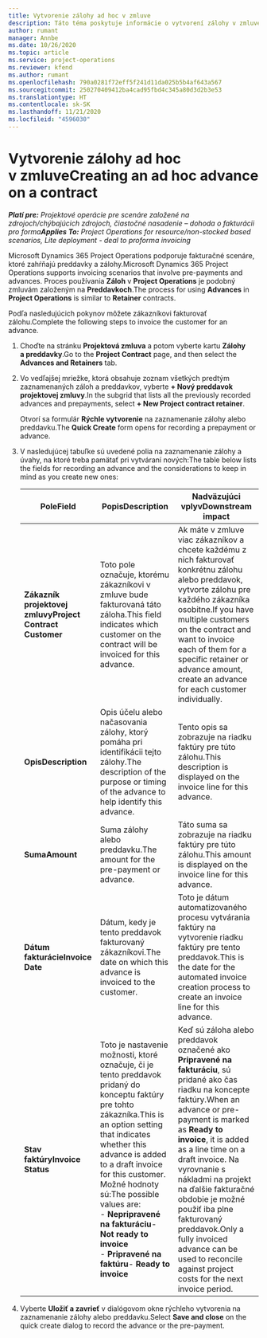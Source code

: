 ```yaml
---
title: Vytvorenie zálohy ad hoc v zmluve
description: Táto téma poskytuje informácie o vytvorení zálohy v zmluve podľa potreby.
author: rumant
manager: Annbe
ms.date: 10/26/2020
ms.topic: article
ms.service: project-operations
ms.reviewer: kfend
ms.author: rumant
ms.openlocfilehash: 790a0281f72eff5f241d11da025b5b4af643a567
ms.sourcegitcommit: 250270409412ba4cad95fbd4c345a80d3d2b3e53
ms.translationtype: HT
ms.contentlocale: sk-SK
ms.lasthandoff: 11/21/2020
ms.locfileid: "4596030"
---
```

# <a name="creating-an-ad-hoc-advance-on-a-contract"></a><span data-ttu-id="c351b-103">Vytvorenie zálohy ad hoc v zmluve</span><span class="sxs-lookup"><span data-stu-id="c351b-103">Creating an ad hoc advance on a contract</span></span>

<span data-ttu-id="c351b-104">_**Platí pre:** Projektové operácie pre scenáre založené na zdrojoch/chýbajúcich zdrojoch, čiastočné nasadenie – dohoda o fakturácii pro forma_</span><span class="sxs-lookup"><span data-stu-id="c351b-104">_**Applies To:** Project Operations for resource/non-stocked based scenarios, Lite deployment - deal to proforma invoicing_</span></span>

<span data-ttu-id="c351b-105">Microsoft Dynamics 365 Project Operations podporuje fakturačné scenáre, ktoré zahŕňajú preddavky a zálohy.</span><span class="sxs-lookup"><span data-stu-id="c351b-105">Microsoft Dynamics 365 Project Operations supports invoicing scenarios that involve pre-payments and advances.</span></span> <span data-ttu-id="c351b-106">Proces používania **Záloh** v **Project Operations** je podobný zmluvám založeným na **Preddavkoch**.</span><span class="sxs-lookup"><span data-stu-id="c351b-106">The process for using **Advances** in **Project Operations** is similar to **Retainer** contracts.</span></span> 

<span data-ttu-id="c351b-107">Podľa nasledujúcich pokynov môžete zákazníkovi fakturovať zálohu.</span><span class="sxs-lookup"><span data-stu-id="c351b-107">Complete the following steps to invoice the customer for an advance.</span></span>

1. <span data-ttu-id="c351b-108">Choďte na stránku **Projektová zmluva** a potom vyberte kartu **Zálohy a preddavky**.</span><span class="sxs-lookup"><span data-stu-id="c351b-108">Go to the **Project Contract** page, and then select the **Advances and Retainers** tab.</span></span>
2. <span data-ttu-id="c351b-109">Vo vedľajšej mriežke, ktorá obsahuje zoznam všetkých predtým zaznamenaných záloh a preddavkov, vyberte **+ Nový preddavok projektovej zmluvy**.</span><span class="sxs-lookup"><span data-stu-id="c351b-109">In the subgrid that lists all the previously recorded advances and prepayments, select **+ New Project contract retainer**.</span></span> 

    <span data-ttu-id="c351b-110">Otvorí sa formulár **Rýchle vytvorenie** na zaznamenanie zálohy alebo preddavku.</span><span class="sxs-lookup"><span data-stu-id="c351b-110">The **Quick Create** form opens for recording a prepayment or advance.</span></span>
    
3. <span data-ttu-id="c351b-111">V nasledujúcej tabuľke sú uvedené polia na zaznamenanie zálohy a úvahy, na ktoré treba pamätať pri vytváraní nových:</span><span class="sxs-lookup"><span data-stu-id="c351b-111">The table below lists the fields for recording an advance and the considerations to keep in mind as you create new ones:</span></span>

    | <span data-ttu-id="c351b-112">Pole</span><span class="sxs-lookup"><span data-stu-id="c351b-112">Field</span></span> | <span data-ttu-id="c351b-113">Popis</span><span class="sxs-lookup"><span data-stu-id="c351b-113">Description</span></span> | <span data-ttu-id="c351b-114">Nadväzujúci vplyv</span><span class="sxs-lookup"><span data-stu-id="c351b-114">Downstream impact</span></span> |
    | --- | --- | --- |
    | <span data-ttu-id="c351b-115">**Zákazník projektovej zmluvy**</span><span class="sxs-lookup"><span data-stu-id="c351b-115">**Project Contract Customer**</span></span> | <span data-ttu-id="c351b-116">Toto pole označuje, ktorému zákazníkovi v zmluve bude fakturovaná táto záloha.</span><span class="sxs-lookup"><span data-stu-id="c351b-116">This field indicates which customer on the contract will be invoiced for this advance.</span></span> | <span data-ttu-id="c351b-117">Ak máte v zmluve viac zákazníkov a chcete každému z nich fakturovať konkrétnu zálohu alebo preddavok, vytvorte zálohu pre každého zákazníka osobitne.</span><span class="sxs-lookup"><span data-stu-id="c351b-117">If you have multiple customers on the contract and want to invoice each of them for a specific retainer or advance amount, create an advance for each customer individually.</span></span> |
    | <span data-ttu-id="c351b-118">**Opis**</span><span class="sxs-lookup"><span data-stu-id="c351b-118">**Description**</span></span> | <span data-ttu-id="c351b-119">Opis účelu alebo načasovania zálohy, ktorý pomáha pri identifikácii tejto zálohy.</span><span class="sxs-lookup"><span data-stu-id="c351b-119">The description of the purpose or timing of the advance to help identify this advance.</span></span> | <span data-ttu-id="c351b-120">Tento opis sa zobrazuje na riadku faktúry pre túto zálohu.</span><span class="sxs-lookup"><span data-stu-id="c351b-120">This description is displayed on the invoice line for this advance.</span></span> |
    | <span data-ttu-id="c351b-121">**Suma**</span><span class="sxs-lookup"><span data-stu-id="c351b-121">**Amount**</span></span> | <span data-ttu-id="c351b-122">Suma zálohy alebo preddavku.</span><span class="sxs-lookup"><span data-stu-id="c351b-122">The amount for the pre-payment or advance.</span></span> | <span data-ttu-id="c351b-123">Táto suma sa zobrazuje na riadku faktúry pre túto zálohu.</span><span class="sxs-lookup"><span data-stu-id="c351b-123">This amount is displayed on the invoice line for this advance.</span></span> |
    | <span data-ttu-id="c351b-124">**Dátum fakturácie**</span><span class="sxs-lookup"><span data-stu-id="c351b-124">**Invoice Date**</span></span> | <span data-ttu-id="c351b-125">Dátum, kedy je tento preddavok fakturovaný zákazníkovi.</span><span class="sxs-lookup"><span data-stu-id="c351b-125">The date on which this advance is invoiced to the customer.</span></span> | <span data-ttu-id="c351b-126">Toto je dátum automatizovaného procesu vytvárania faktúry na vytvorenie riadku faktúry pre tento preddavok.</span><span class="sxs-lookup"><span data-stu-id="c351b-126">This is the date for the automated invoice creation process to create an invoice line for this advance.</span></span> |
    | <span data-ttu-id="c351b-127">**Stav faktúry**</span><span class="sxs-lookup"><span data-stu-id="c351b-127">**Invoice Status**</span></span> | <span data-ttu-id="c351b-128">Toto je nastavenie možnosti, ktoré označuje, či je tento preddavok pridaný do konceptu faktúry pre tohto zákazníka.</span><span class="sxs-lookup"><span data-stu-id="c351b-128">This is an option setting that indicates whether this advance is added to a draft invoice for this customer.</span></span> <span data-ttu-id="c351b-129">Možné hodnoty sú:</span><span class="sxs-lookup"><span data-stu-id="c351b-129">The possible values are:</span></span></br><span data-ttu-id="c351b-130">- **Nepripravené na fakturáciu**</span><span class="sxs-lookup"><span data-stu-id="c351b-130">- **Not ready to invoice**</span></span></br><span data-ttu-id="c351b-131">- **Pripravené na faktúru**</span><span class="sxs-lookup"><span data-stu-id="c351b-131">- **Ready to invoice**</span></span> | <span data-ttu-id="c351b-132">Keď sú záloha alebo preddavok označené ako **Pripravené na fakturáciu**, sú pridané ako čas riadku na koncepte faktúry.</span><span class="sxs-lookup"><span data-stu-id="c351b-132">When an advance or pre-payment is marked as **Ready to invoice**, it is added as a line time on a draft invoice.</span></span> <span data-ttu-id="c351b-133">Na vyrovnanie s nákladmi na projekt na ďalšie fakturačné obdobie je možné použiť iba plne fakturovaný preddavok.</span><span class="sxs-lookup"><span data-stu-id="c351b-133">Only a fully invoiced advance can be used to reconcile against project costs for the next invoice period.</span></span> |

4. <span data-ttu-id="c351b-134">Vyberte **Uložiť a zavrieť** v dialógovom okne rýchleho vytvorenia na zaznamenanie zálohy alebo preddavku.</span><span class="sxs-lookup"><span data-stu-id="c351b-134">Select **Save and close** on the quick create dialog to record the advance or the pre-payment.</span></span>
